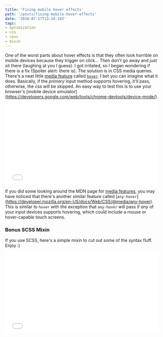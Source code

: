 ```yaml
---
title: 'Fixing mobile hover effects'
path: '/posts/fixing-mobile-hover-effects'
date: '2018-07-17T13:34:18Z'
tags:
- optimization
- css
- sass
- mixin
---
```

One of the worst parts about hover effects is that they often look horrible on mobile devices because they trigger on click... Then don't go away and just sit there (laughing at you I guess). I got irritated, so I began wondering if there is a fix (Spoiler alert: there is). The solution is in CSS media queries. There's a neat little [media feature](https://developer.mozilla.org/en-US/docs/Web/CSS/Media_Queries/Using_media_queries#Media_features) called [`hover`](https://developer.mozilla.org/en-US/docs/Web/CSS/@media/hover). I bet you can imagine what it does. Basically, if the _primary_ input method supports hovering, it'll pass, otherwise, the css will be skipped.   An easy way to test this is to use your browser's [mobile device simulator] (https://developers.google.com/web/tools/chrome-devtools/device-mode/). 

<iframe height='265' scrolling='no' title='CSS underline only when supported' src='//codepen.io/FracturedLoop/embed/XBKjNK/?height=265&theme-id=dark&default-tab=css,result&embed-version=2' frameborder='no' allowtransparency='true' allowfullscreen='true' style='width: 100%;'>See the Pen <a href='https://codepen.io/FracturedLoop/pen/XBKjNK/'>CSS underline only when supported</a> by Josiah Nunemaker (<a href='https://codepen.io/FracturedLoop'>@FracturedLoop</a>) on <a href='https://codepen.io'>CodePen</a>.
</iframe>

If you did some looking around the MDN page for [media features](https://developer.mozilla.org/en-US/docs/Web/CSS/Media_Queries/Using_media_queries#Media_features), you may have noticed that there's another similar feature called [`any-hover`] (https://developer.mozilla.org/en-US/docs/Web/CSS/@media/any-hover). This is similar to `hover` with the exception that `any-hover` will pass if _any_ of your input devices supports hovering, which could include a mouse or hover-capable touch screens.

### Bonus SCSS Mixin
If you use SCSS, here's a simple mixin to cut out some of the syntax fluff. Enjoy :)

<iframe height='265' scrolling='no' title='SCSS underline only when supported mixin' src='//codepen.io/FracturedLoop/embed/MBebXQ/?height=265&theme-id=dark&default-tab=css,result&embed-version=2' frameborder='no' allowtransparency='true' allowfullscreen='true' style='width: 100%;'>See the Pen <a href='https://codepen.io/FracturedLoop/pen/MBebXQ/'>SCSS underline only when supported mixin</a> by Josiah Nunemaker (<a href='https://codepen.io/FracturedLoop'>@FracturedLoop</a>) on <a href='https://codepen.io'>CodePen</a>.
</iframe>
